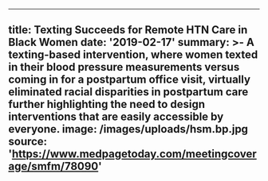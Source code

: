 ---
title: Texting Succeeds for Remote HTN Care in Black Women
date: '2019-02-17'
summary: >-
  A texting-based intervention, where women texted in their blood pressure
  measurements versus coming in for a postpartum office visit, virtually
  eliminated racial disparities in postpartum care further highlighting the need
  to design interventions that are easily accessible by everyone.
image: /images/uploads/hsm.bp.jpg
source: 'https://www.medpagetoday.com/meetingcoverage/smfm/78090'
----


